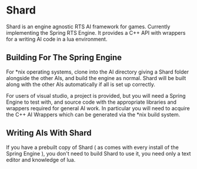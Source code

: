 # Shard

Shard is an engine agnostic RTS AI framework for games. Currently implementing the Spring RTS Engine. It provides a C++ API with wrappers for a writing AI code in a lua environment.

## Building For The Spring Engine

For *nix operating systems, clone into the AI directory giving a Shard folder alongside the other AIs, and build the engine as normal. Shard will be built along with the other AIs automatically if all is set up correctly.

For users of visual studio, a project is provided, but you will need a Spring Engine to test with, and source code with the appropriate libraries and wrappers required for general AI work. In particular you will need to acquire the C++ AI Wrappers which can be generated via the *nix build system.

## Writing AIs With Shard

If you have a prebuilt copy of Shard ( as comes with every install of the Spring Engine ), you don't need to build Shard to use it, you need only a text editor and knowledge of lua.